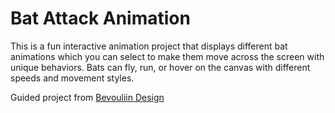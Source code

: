 # Bat Attack Animation
This is a fun interactive animation project that displays different bat animations which you can select to make them move across the screen with unique behaviors. Bats can fly, run, or hover on the canvas with different speeds and movement styles.

Guided project from [Bevouliin Design](https://www.youtube.com/@bevouliindesign7777)
